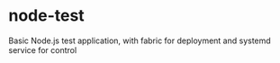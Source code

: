 node-test
=========

Basic Node.js test application, with fabric for deployment and systemd service for control

